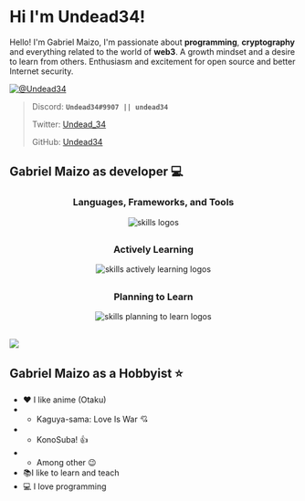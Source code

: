 # Hi I'm Undead34!

Hello! I'm Gabriel Maizo, I'm passionate about **programming**, **cryptography** and everything related to the world of **web3**.
A growth mindset and a desire to learn from others.
Enthusiasm and excitement for open source and better Internet security. 

[![@Undead34](https://discord.c99.nl/widget/theme-5/833091740134801458.png)](https://discordapp.com/users/Undead34)

> Discord: **`Undead34#9907 || undead34`** 
> 
> Twitter: [Undead_34](https://twitter.com/Undead_34) 
> 
> GitHub: [Undead34](https://github.com/Undead34) 

## Gabriel Maizo as developer 💻

<div align="center">
  <h3><strong> Languages, Frameworks, and Tools</strong></h3>
  <img src="https://skillicons.dev/icons?i=git,github,githubactions,md,babel,nodejs,webpack,vite,html,css,sass,tailwind,bootstrap,materialui,js,ts,php,react,nextjs,redux,py,firebase,mongodb,mysql,regex,svg,atom,vscode,visualstudio,postman,vercel,electron,flask,heroku,bash,sqlite,bots" alt="skills logos" /> <br>
<h2/>
  <h3> <strong> Actively Learning </strong></h3>
  <img src="https://skillicons.dev/icons?i=c,cpp,cmake,linux" alt="skills actively learning logos"> <br> 
<h2/>
  <h3> <strong> Planning to Learn </strong></h3>
  <img src="https://skillicons.dev/icons?i=go,wasm,django,cs,dotnet,tensorflow,kotlin,dart,kubernetes,pytorch,unreal,unity,sentry,gcp" alt="skills planning to learn logos">
</div>
<br/>

[![](https://github-readme-stats.vercel.app/api?username=Undead34&show_icons=true&layout=compact&theme=ligth&count_private=true)](https://github.com/Undead34)

## Gabriel Maizo as a Hobbyist ⭐️
- ❤️ I like anime (Otaku)
- - Kaguya-sama: Love Is War 💘
- - KonoSuba! 👍
- - Among other 😉
- 📚I like to learn and teach
- 💻 I love programming
